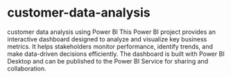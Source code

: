 # customer-data-analysis
customer data analysis using Power BI
This Power BI project provides an interactive dashboard designed to analyze and visualize key business metrics.
It helps stakeholders monitor performance, identify trends, and make data-driven decisions efficiently.
The dashboard is built with Power BI Desktop and can be published to the Power BI Service for sharing and collaboration.
